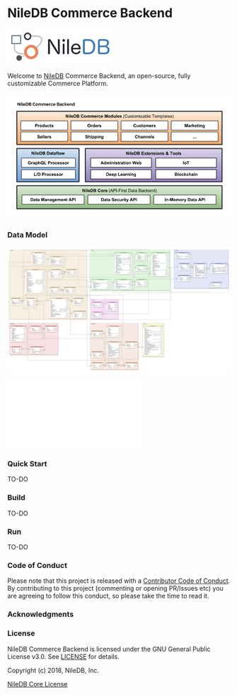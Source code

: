 # NileDB Commerce Backend

![logo](logo.png)

Welcome to [NileDB](https://niledb.com) Commerce Backend, an open-source, fully customizable Commerce Platform.

![NileDB](niledb-commerce.png)

### Data Model

![NileDB Commerce Backend Data Model](NileDB%20Commerce%20Backend.png)

![NileDB Commerce Backend Data Model Poster](NileDB%20Commerce%20Backend.pdf)

### Quick Start

TO-DO

### Build

TO-DO

### Run

TO-DO

### Code of Conduct

Please note that this project is released with a [Contributor Code of Conduct](CODE_OF_CONDUCT.md).
By contributing to this project (commenting or opening PR/Issues etc) you are agreeing to follow this conduct, so please
take the time to read it. 

### Acknowledgments

### License

NileDB Commerce Backend is licensed under the GNU General Public License v3.0. See [LICENSE](LICENSE.txt) for details.

Copyright (c) 2018, NileDB, Inc.

[NileDB Core License](LICENSE.txt)
